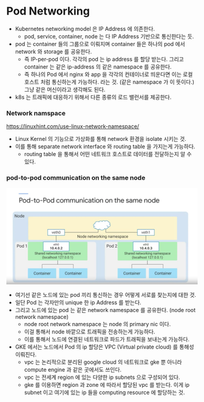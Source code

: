 # Pod Networking 

- Kubernetes networking model 은 IP Address 에 의존한다. 
  - pod, service, container, node 는 다 IP Address 기반으로 통신한다는 듯.
- pod 는 container 들의 그룹으로 이뤄지며 container 들은 하나의 pod 에서 network 와 storage 를 공유한다.
  - 즉 IP-per-pod 이다. 각각의 pod 는 ip address 를 할당 받는다. 그리고 container 는 같은 ip-address 의 같은 namespace 를 공유한다.
  - 즉 하나의 Pod 에서 nginx 와 app 을 각각의 컨테이너로 띄운다면 이는 로컬 호스트 처럼 통신하는게 가능하다. 라는 것. (같은 namespace 가 이 뜻이다.) 그냥 같은 머신이라고 생각해도 된다.  
- k8s 는 트래픽에 대응하기 위해서 다른 종류의 로드 밸런서를 제공한다.

### Network namspace 

https://linuxhint.com/use-linux-network-namespace/

- Linux Kernel 의 기능으로 가상화를 통해 network 환경을 isolate 시키는 것.
- 이를 통해 separate network interface 와 routing table 을 가지는게 가능하다.
  - routing table 을 통해서 어떤 네트워크 호스트로 데이터를 전달하는지 알 수 있다. 


### pod-to-pod communication on the same node 

![](./images/pod-to-pod-communication.png)

- 여기선 같은 노드에 있는 pod 끼리 통신하는 경우 어떻게 서로를 찾는지에 대한 것. 
- 일단 Pod 는 각자만의 unique 한 ip Address 를 받는다.
- 그리고 노드에 있는 pod 는 같은 network namespace 를 공유한다. (node root network namespace) 
  - node root network namespace 는 node 의 primary nic 이다.
  - 이걸 통해서 node 바깥으로 트래픽을 전송하는게 가능하다. 
  - 이를 통해서 노드에 연결된 네트워크로 파드가 트래픽을 보내는게 가능하다.
- GKE 에서는 노드에서 Pod 의 ip 할당은 VPC (Virtual private cloud) 를 통해성 이뤄진다.
  - vpc 는 논리적으로 분리된 google cloud 의 네트워크로 gke 뿐 아니라 compute engine 과 같은 곳에서도 쓰인다.
  - vpc 는 전세계 region 에 있는 다양한 ip subnets 으로 구성되어 있다.
  - gke 를 이용하면 region 과 zone 에 따라서 할당된 vpc 를 받는다. 이게 ip subnet 이고 여기에 있는 ip 들을 computing resource 에 할당하는 것.   